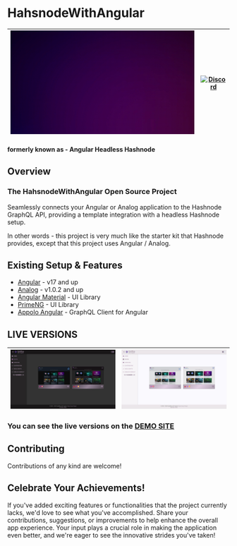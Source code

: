 # HahsnodeWithAngular 

|![merge-animation](/profile/hashnode-withangular-merge-animation.gif)| [![Discord](https://github.com/monacodelisa/icons-and-graphics/blob/main/icomoon/PNG/discord.png?raw=true)](https://discord.com/invite/h3JXbADsBy) |
|---|---|
#### formerly known as - Angular Headless Hashnode

## Overview 

### The **HahsnodeWithAngular** Open Source Project 
Seamlessly connects your Angular or Analog application to the Hashnode GraphQL
API, providing a template integration with a headless Hashnode setup.

In other words - this project is very much like the starter kit that Hashnode provides, except that this project uses Angular / Analog.

## Existing Setup & Features

- [Angular](https://angular.dev) - v17 and up
- [Analog](https://analogjs.org/) - v1.0.2 and up
- [Angular Material](https://material.angular.io/) - UI Library
- [PrimeNG](https://primeng.org/) - UI Library
- [Appolo Angular](https://the-guild.dev/graphql/apollo-angular/docs) - GraphQL Client for Angular


## LIVE VERSIONS

| [![HahsnodeWithAngular dark](/profile/hashnode-withangular-dark.jpg)](https://hashnode.withangular.dev/) | [![HahsnodeWithAngular light](/profile/hashnode-withangular-light.jpg)](https://hahsnode.withangular.dev/) |
| - | - |                         

### You can see the live versions on the [DEMO SITE](https://hashnode.withangular.dev/)                             

## Contributing

Contributions of any kind are welcome!

## Celebrate Your Achievements!

If you've added exciting features or functionalities that the project currently lacks, we'd love to see what you've accomplished. Share your contributions, suggestions, or improvements to help enhance the overall app experience. Your input plays a crucial role in making the application even better, and we're eager to see the innovative strides you've taken!
